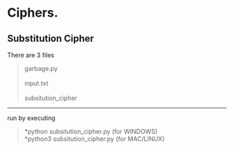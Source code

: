 # Ciphers.
<h2>Substitution Cipher</h2>

There are 3 files <br>
>garbage.py<br>		
>input.txt<br>	
>subsitution_cipher<br>
 ---
 run by executing<br>
 >*python subsitution_cipher.py (for WINDOWS)<br>
 >*python3 subsitution_cipher.py (for MAC/LINUX)<br>
